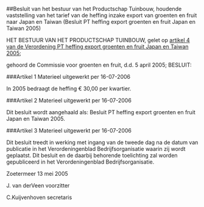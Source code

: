 <meta http-equiv='Content-Type' content='text/html; charset=utf-8' />

##Besluit van het bestuur van het Productschap Tuinbouw, houdende vaststelling van het tarief van de heffing inzake export van groenten en fruit naar Japan en Taiwan (Besluit PT heffing export groenten en fruit Japan en Taiwan 2005)

HET BESTUUR VAN HET PRODUCTSCHAP TUINBOUW,
gelet op [artikel 4 van de Verordening PT heffing export groenten en fruit Japan en Taiwan 2005](../../../../../../../../../../../../../pbo/verordening/pt/heffing/export/groenten/en/fruit/japan/en/taiwan/2005/BWBR0016969/README.md);

gehoord de Commissie voor groenten en fruit, d.d. 5 april 2005;
BESLUIT:

###Artikel 1 
Materieel uitgewerkt per 16-07-2006 

In 2005 bedraagt de heffing € 30,00 per kwartier.

###Artikel 2 
Materieel uitgewerkt per 16-07-2006 

Dit besluit wordt aangehaald als: Besluit PT heffing export groenten en fruit Japan en Taiwan 2005.

###Artikel 3 
Materieel uitgewerkt per 16-07-2006 

Dit besluit treedt in werking met ingang van de tweede dag na de datum van publicatie in het Verordeningenblad Bedrijfsorganisatie waarin zij wordt geplaatst.
Dit besluit en de daarbij behorende toelichting zal worden gepubliceerd in het Verordeningenblad Bedrijfsorganisatie.

Zoetermeer
13 mei 2005

J. van derVeen
voorzitter

C.Kuijvenhoven
secretaris
